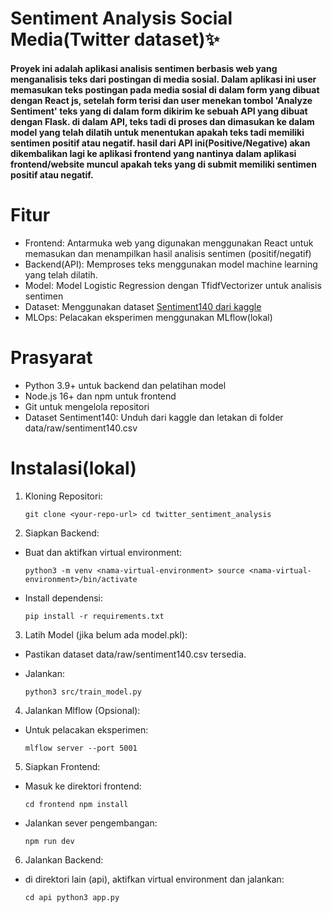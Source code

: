 # **Sentiment Analysis Social Media(Twitter dataset)✨**

#### Proyek ini adalah aplikasi analisis sentimen berbasis web yang menganalisis teks dari postingan di media sosial. Dalam aplikasi ini user memasukan teks postingan pada media sosial di dalam form yang dibuat dengan React js, setelah form terisi dan user menekan tombol 'Analyze Sentiment' teks yang di dalam form dikirim ke sebuah API yang dibuat dengan Flask. di dalam API, teks tadi di proses dan dimasukan ke dalam model yang telah dilatih untuk menentukan apakah teks tadi memiliki sentimen positif atau negatif. hasil dari API ini(Positive/Negative) akan dikembalikan lagi ke aplikasi frontend yang nantinya dalam aplikasi frontend/website muncul apakah teks yang di submit memiliki sentimen positif atau negatif.

# **Fitur**

- Frontend: Antarmuka web yang digunakan menggunakan React untuk memasukan dan menampilkan hasil analisis sentimen (positif/negatif)
- Backend(API): Memproses teks menggunakan model machine learning yang telah dilatih.
- Model: Model Logistic Regression dengan TfidfVectorizer untuk analisis sentimen
- Dataset: Menggunakan dataset [Sentiment140 dari kaggle](https://www.kaggle.com/datasets/kazanova/sentiment140)
- MLOps: Pelacakan eksperimen menggunakan MLflow(lokal)

# **Prasyarat**

- Python 3.9+ untuk backend dan pelatihan model
- Node.js 16+ dan npm untuk frontend
- Git untuk mengelola repositori
- Dataset Sentiment140: Unduh dari kaggle dan letakan di folder data/raw/sentiment140.csv

# **Instalasi(lokal)**

1. Kloning Repositori:

   `git clone <your-repo-url>
   cd twitter_sentiment_analysis`

2. Siapkan Backend:

- Buat dan aktifkan virtual environment:

  `python3 -m venv <nama-virtual-environment>
   source <nama-virtual-environment>/bin/activate`

- Install dependensi:

  `pip install -r requirements.txt`

3. Latih Model (jika belum ada model.pkl):

- Pastikan dataset data/raw/sentiment140.csv tersedia.
- Jalankan:

  `python3 src/train_model.py`

4. Jalankan Mlflow (Opsional):

- Untuk pelacakan eksperimen:

  `mlflow server --port 5001`

5. Siapkan Frontend:

- Masuk ke direktori frontend:

  `cd frontend
   npm install`

- Jalankan sever pengembangan:

  `npm run dev`

6. Jalankan Backend:

- di direktori lain (api), aktifkan virtual environment dan jalankan:

  `cd api
   python3 app.py`

